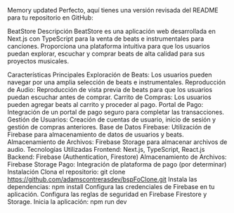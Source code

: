
Memory updated
Perfecto, aquí tienes una versión revisada del README para tu repositorio en GitHub:

BeatStore
Descripción
BeatStore es una aplicación web desarrollada en Next.js con TypeScript para la venta de beats e instrumentales para canciones. Proporciona una plataforma intuitiva para que los usuarios puedan explorar, escuchar y comprar beats de alta calidad para sus proyectos musicales.

Características Principales
Exploración de Beats: Los usuarios pueden navegar por una amplia selección de beats e instrumentales.
Reproducción de Audio: Reproducción de vista previa de beats para que los usuarios puedan escuchar antes de comprar.
Carrito de Compras: Los usuarios pueden agregar beats al carrito y proceder al pago.
Portal de Pago: Integración de un portal de pago seguro para completar las transacciones.
Gestión de Usuarios: Creación de cuentas de usuario, inicio de sesión y gestión de compras anteriores.
Base de Datos Firebase: Utilización de Firebase para almacenamiento de datos de usuarios y beats.
Almacenamiento de Archivos: Firebase Storage para almacenar archivos de audio.
Tecnologías Utilizadas
Frontend: Next.js, TypeScript, React.js
Backend: Firebase (Authentication, Firestore)
Almacenamiento de Archivos: Firebase Storage
Pago: Integración de plataforma de pago (por determinar)
Instalación
Clona el repositorio: git clone https://github.com/adamscontrerasdev/bspFoClone.git
Instala las dependencias: npm install
Configura las credenciales de Firebase en tu aplicación.
Configura las reglas de seguridad en Firebase Firestore y Storage.
Inicia la aplicación: npm run dev
